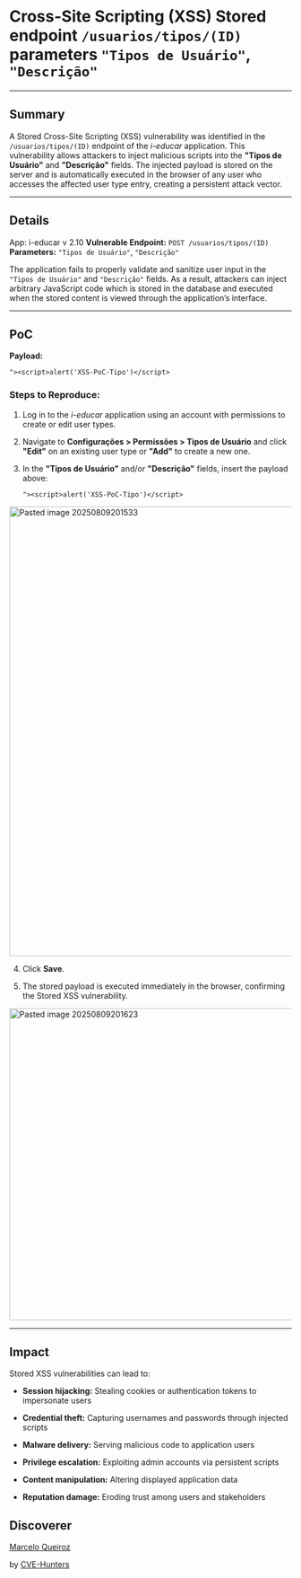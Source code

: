# Cross-Site Scripting (XSS) Stored endpoint `/usuarios/tipos/(ID)` parameters `"Tipos de Usuário"`, `"Descrição"`

---

## Summary

A Stored Cross-Site Scripting (XSS) vulnerability was identified in the `/usuarios/tipos/(ID)` endpoint of the _i-educar_ application. This vulnerability allows attackers to inject malicious scripts into the **"Tipos de Usuário"** and **"Descrição"** fields. The injected payload is stored on the server and is automatically executed in the browser of any user who accesses the affected user type entry, creating a persistent attack vector.

---

## Details

App: i-educar v 2.10
**Vulnerable Endpoint:** `POST /usuarios/tipos/(ID)`  
**Parameters:** `"Tipos de Usuário"`, `"Descrição"`

The application fails to properly validate and sanitize user input in the `"Tipos de Usuário"` and `"Descrição"` fields. As a result, attackers can inject arbitrary JavaScript code which is stored in the database and executed when the stored content is viewed through the application’s interface.

---

## PoC

**Payload:**

`"><script>alert('XSS-PoC-Tipo')</script>`

### Steps to Reproduce:

1. Log in to the _i-educar_ application using an account with permissions to create or edit user types.
    
2. Navigate to **Configurações > Permissões > Tipos de Usuário** and click **"Edit"** on an existing user type or **"Add"** to create a new one.
    
3. In the **"Tipos de Usuário"** and/or **"Descrição"** fields, insert the payload above:
          
    `"><script>alert('XSS-PoC-Tipo')</script>`

<img width="1179" height="801" alt="Pasted image 20250809201533" src="https://github.com/user-attachments/assets/9618089c-5f27-48b3-a436-fde691ea07ba" />


4. Click **Save**.
    
       
5. The stored payload is executed immediately in the browser, confirming the Stored XSS vulnerability.

<img width="968" height="556" alt="Pasted image 20250809201623" src="https://github.com/user-attachments/assets/e7bbacf8-bf6f-4b1f-b49e-15540bedb09a" />



---

## Impact

Stored XSS vulnerabilities can lead to:

- **Session hijacking:** Stealing cookies or authentication tokens to impersonate users
    
- **Credential theft:** Capturing usernames and passwords through injected scripts
    
- **Malware delivery:** Serving malicious code to application users
    
- **Privilege escalation:** Exploiting admin accounts via persistent scripts
    
- **Content manipulation:** Altering displayed application data
    
- **Reputation damage:** Eroding trust among users and stakeholders


## Discoverer

[Marcelo Queiroz](www.linkedin.com/in/marceloqueirozjr)

by [CVE-Hunters](https://github.com/Sec-Dojo-Cyber-House/cve-hunters)
